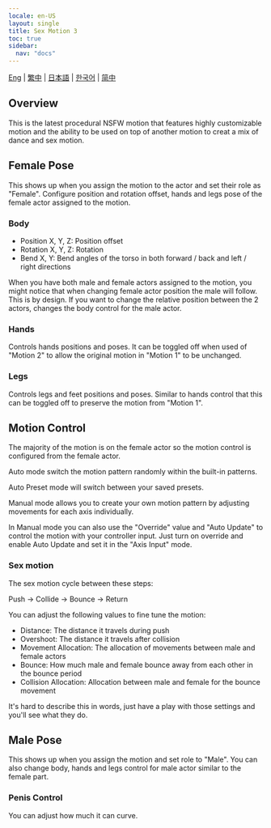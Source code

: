 ```yaml
---
locale: en-US
layout: single
title: Sex Motion 3
toc: true
sidebar:
  nav: "docs"
---
```

[Eng](/dancexr/features/sm3_motion) | [繁中](/tw/dancexr/features/sm3_motion) | [日本語](/jp/dancexr/features/sm3_motion) | [한국어](/kr/dancexr/features/sm3_motion) | [简中](/zh/dancexr/features/sm3_motion)


## Overview
This is the latest procedural NSFW motion that features highly customizable motion and the ability to be used on top of another motion to creat a mix of dance and sex motion.

## Female Pose
This shows up when you assign the motion to the actor and set their role as "Female". Configure position and rotation offset, hands and legs pose of the female actor assigned to the motion.

### Body
* Position X, Y, Z: Position offset
* Rotation X, Y, Z: Rotation
* Bend X, Y: Bend angles of the torso in both forward / back and left / right directions

When you have both male and female actors assigned to the motion, you might notice that when changing female actor position the male will follow. This is by design. If you want to change the relative position between the 2 actors, changes the body control for the male actor.

### Hands
Controls hands positions and poses. It can be toggled off when used of "Motion 2" to allow the original motion in "Motion 1" to be unchanged.

### Legs
Controls legs and feet positions and poses. Similar to hands control that this can be toggled off to preserve the motion from "Motion 1".


## Motion Control
The majority of the motion is on the female actor so the motion control is configured from the female actor.

Auto mode switch the motion pattern randomly within the built-in patterns.

Auto Preset mode will switch between your saved presets.

Manual mode allows you to create your own motion pattern by adjusting movements for each axis individually.

In Manual mode you can also use the "Override" value and "Auto Update" to control the motion with your controller input. Just turn on override and enable Auto Update and set it in the "Axis Input" mode.

### Sex motion
The sex motion cycle between these steps: 

Push -> Collide -> Bounce -> Return

You can adjust the following values to fine tune the motion:
* Distance: The distance it travels during push
* Overshoot: The distance it travels after collision
* Movement Allocation: The allocation of movements between male and female actors
* Bounce: How much male and female bounce away from each other in the bounce period
* Collision Allocation: Allocation between male and female for the bounce movement

It's hard to describe this in words, just have a play with those settings and you'll see what they do.


## Male Pose
This shows up when you assign the motion and set role to "Male". You can also change body, hands and legs control for male actor similar to the female part. 

### Penis Control
You can adjust how much it can curve.

